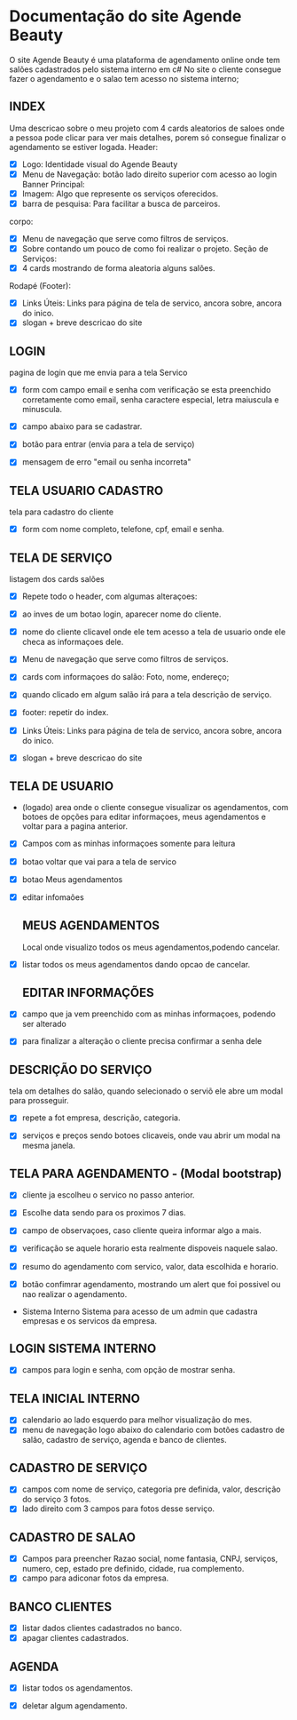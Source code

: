 
# Documentação do site Agende Beauty
O site Agende Beauty é uma plataforma de agendamento online onde tem salões cadastrados pelo sistema interno em c# 
No site o cliente consegue fazer o agendamento e o salao tem acesso no sistema interno;
## INDEX
Uma descricao sobre o meu projeto com 4 cards aleatorios de saloes onde a pessoa pode clicar para ver mais detalhes, porem só consegue finalizar o agendamento se estiver logada.
Header:
- [x] Logo: Identidade visual do Agende Beauty
- [x] Menu de Navegação: botão lado direito superior com acesso ao login
Banner Principal:
- [x] Imagem: Algo que represente os serviços oferecidos.
- [x] barra de pesquisa: Para facilitar a busca de parceiros.

corpo: 
- [x] Menu de navegação que serve como filtros de serviços.
- [x] Sobre contando um pouco de como foi realizar o projeto. 
Seção de Serviços:
- [x] 4 cards mostrando de forma aleatoria alguns salões.

Rodapé (Footer):
- [x] Links Úteis: Links para página de tela de servico, ancora sobre, ancora do inico.
- [x] slogan + breve descricao do site
## LOGIN
pagina de login que me envia para a tela Servico
- [x] form com campo email e senha com verificação se esta preenchido corretamente como email, senha caractere especial, letra maiuscula e minuscula.
- [x] campo abaixo para se cadastrar.

- [x] botão para entrar (envia para a tela de serviço)
- [x] mensagem de erro "email ou senha incorreta"

## TELA USUARIO CADASTRO
tela para cadastro do cliente
- [x] form com nome completo, telefone, cpf, email e senha.

## TELA DE SERVIÇO
listagem dos cards salões
- [x] Repete todo o header, com algumas alteraçoes: 
- [x] ao inves de um botao login, aparecer nome do cliente.
- [x] nome do cliente clicavel onde ele tem acesso a tela de usuario onde ele checa as informaçoes dele.
- [x] Menu de navegação que serve como filtros de serviços.
- [x] cards com informaçoes do salão: Foto, nome, endereço;
- [x] quando clicado em algum salão irá para a tela descrição de serviço.

- [x] footer: repetir do index. 
- [x] Links Úteis: Links para página de tela de servico, ancora sobre, ancora do inico.
- [x] slogan + breve descricao do site
## TELA DE USUARIO
- (logado)
area onde o cliente consegue visualizar os agendamentos, com botoes de opções para editar informaçoes, meus agendamentos e voltar para a pagina anterior. 
- [x] Campos com as minhas informaçoes somente para leitura
- [x] botao voltar que vai para a tela de servico 
- [x] botao Meus agendamentos
- [x] editar infomaões

  ## MEUS AGENDAMENTOS
  Local onde visualizo todos os meus agendamentos,podendo cancelar.
- [x] listar todos os meus agendamentos dando opcao de cancelar. 

  ## EDITAR INFORMAÇÕES
- [x] campo que ja vem preenchido com as minhas informaçoes, podendo ser alterado
- [x] para finalizar a alteração o cliente precisa confirmar a senha dele


## DESCRIÇÃO DO SERVIÇO
tela om detalhes do salão, quando selecionado o serviõ ele abre um modal para prosseguir.  
- [x] repete a fot empresa, descrição, categoria.
- [x] serviços e preços sendo botoes clicaveis, onde vau abrir um modal na mesma janela.


## TELA PARA AGENDAMENTO - (Modal bootstrap) 
- [x] cliente ja escolheu o servico no passo anterior.
- [x] Escolhe data sendo para os proximos 7 dias. 
- [x] campo de observaçoes, caso cliente queira informar algo a mais. 
- [x] verificação se aquele horario esta realmente dispoveis naquele salao.
- [x] resumo do agendamento com servico, valor, data escolhida e horario. 
- [x] botão confimrar agendamento, mostrando um alert que foi possivel ou nao realizar o agendamento. 



- Sistema Interno 
Sistema para acesso de um admin que cadastra empresas e os servicos da empresa.

## LOGIN SISTEMA INTERNO
- [x] campos para login e senha, com opção de mostrar senha. 

## TELA INICIAL INTERNO 
- [x] calendario ao lado esquerdo para melhor visualização do mes.
- [x] menu de navegação logo abaixo do calendario com botões cadastro de salão, cadastro de serviço, agenda e banco de clientes. 

## CADASTRO DE SERVIÇO 
- [x] campos com nome de serviço, categoria pre definida, valor, descrição do serviço 3 fotos.
- [x] lado direito com 3 campos para fotos desse serviço. 

## CADASTRO DE SALAO
- [x] Campos para preencher Razao social, nome fantasia, CNPJ, serviços, numero, cep, estado pre definido, cidade, rua complemento.
- [x] campo para adiconar fotos da empresa.

## BANCO CLIENTES
- [x] listar dados clientes cadastrados no banco.
- [x] apagar clientes cadastrados.

## AGENDA
- [x] listar todos os agendamentos.
- [x] deletar algum agendamento.




